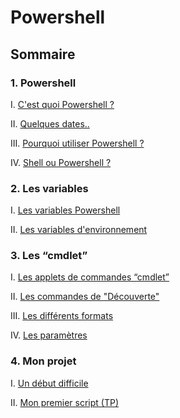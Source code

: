 # Powershell
## Sommaire 
### 1. Powershell
I. [C'est quoi Powershell ?](https://github.com/EnzoooPNT/Powershell/blob/main/histoire.md)

II. [Quelques dates..](https://github.com/EnzoooPNT/Powershell/blob/main/dates.md)

III. [Pourquoi utiliser Powershell ?](https://github.com/EnzoooPNT/Powershell/blob/main/utilisation.md)

IV. [Shell ou Powershell ?](https://github.com/EnzoooPNT/Powershell/blob/main/ShellPowershell.md)

### 2. Les variables
I. [Les variables Powershell](https://github.com/EnzoooPNT/Powershell/blob/main/commandes.md)

II. [Les variables d'environnement ](https://github.com/EnzoooPNT/Powershell/blob/main/Utilisateurs%26groupes.md)

### 3. Les “cmdlet”
I. [Les applets de commandes “cmdlet”](https://github.com/EnzoooPNT/Powershell/blob/main/Lesappletsdecommandescmdlet.md)

II. [Les commandes de "Découverte"](https://github.com/EnzoooPNT/Powershell/blob/main/commandesDécouverte.md)

III. [Les différents formats](https://github.com/EnzoooPNT/Powershell/blob/main/Formatcmdlet.md)

IV. [Les paramètres](https://github.com/EnzoooPNT/Powershell/blob/main/paramètrecmdlet.md)

### 4. Mon projet
I. [Un début difficile](https://github.com/EnzoooPNT/Powershell/blob/main/mesd%C3%A9buts.md)

II. [Mon premier script (TP)](https://github.com/EnzoooPNT/Powershell/blob/main/directives.md)
